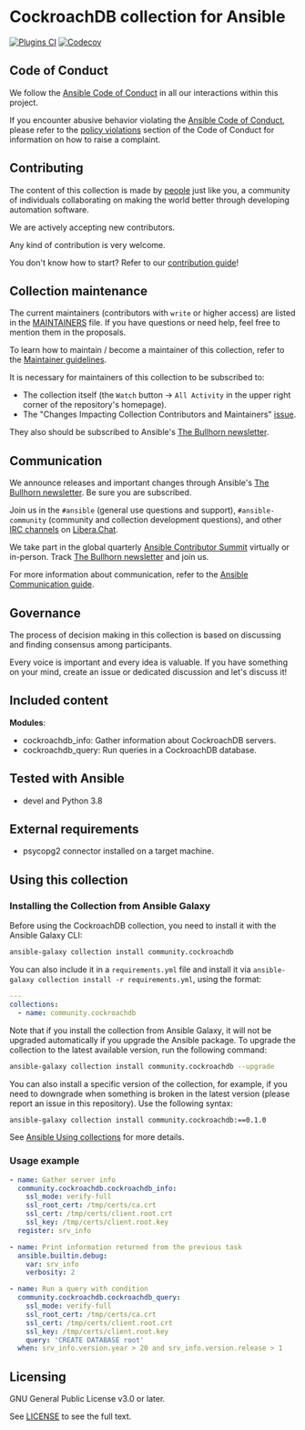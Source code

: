 # CockroachDB collection for Ansible

[![Plugins CI](https://github.com/ansible-collections/community.cockroachdb/workflows/Plugins%20CI/badge.svg?event=push)](https://github.com/ansible-collections/community.cockroachdb/actions?query=workflow%3A"Plugins+CI") [![Codecov](https://img.shields.io/codecov/c/github/ansible-collections/community.cockroachdb)](https://codecov.io/gh/ansible-collections/community.cockroachdb)

## Code of Conduct

We follow the [Ansible Code of Conduct](https://docs.ansible.com/ansible/latest/community/code_of_conduct.html) in all our interactions within this project.

If you encounter abusive behavior violating the [Ansible Code of Conduct](https://docs.ansible.com/ansible/latest/community/code_of_conduct.html), please refer to the [policy violations](https://docs.ansible.com/ansible/latest/community/code_of_conduct.html#policy-violations) section of the Code of Conduct for information on how to raise a complaint.

## Contributing

The content of this collection is made by [people](https://github.com/ansible-collections/community.cockroachdb/blob/main/CONTRIBUTORS) just like you, a community of individuals collaborating on making the world better through developing automation software.

We are actively accepting new contributors.

Any kind of contribution is very welcome.

You don't know how to start? Refer to our [contribution guide](https://github.com/ansible-collections/community.cockroachdb/blob/main/CONTRIBUTING.md)!

## Collection maintenance

The current maintainers (contributors with `write` or higher access) are listed in the [MAINTAINERS](https://github.com/ansible-collections/community.cockroachdb/blob/main/MAINTAINERS) file. If you have questions or need help, feel free to mention them in the proposals.

To learn how to maintain / become a maintainer of this collection, refer to the [Maintainer guidelines](https://github.com/ansible-collections/community.cockroachdb/blob/main/MAINTAINING.md).

It is necessary for maintainers of this collection to be subscribed to:

* The collection itself (the `Watch` button -> `All Activity` in the upper right corner of the repository's homepage).
* The "Changes Impacting Collection Contributors and Maintainers" [issue](https://github.com/ansible-collections/overview/issues/45).

They also should be subscribed to Ansible's [The Bullhorn newsletter](https://docs.ansible.com/ansible/devel/community/communication.html#the-bullhorn).

## Communication

We announce releases and important changes through Ansible's [The Bullhorn newsletter](https://eepurl.com/gZmiEP). Be sure you are subscribed.

Join us in the `#ansible` (general use questions and support), `#ansible-community` (community and collection development questions), and other [IRC channels](https://docs.ansible.com/ansible/devel/community/communication.html#irc-channels) on [Libera.Chat](https://libera.chat).

We take part in the global quarterly [Ansible Contributor Summit](https://github.com/ansible/community/wiki/Contributor-Summit) virtually or in-person. Track [The Bullhorn newsletter](https://eepurl.com/gZmiEP) and join us.

For more information about communication, refer to the [Ansible Communication guide](https://docs.ansible.com/ansible/devel/community/communication.html).

## Governance

The process of decision making in this collection is based on discussing and finding consensus among participants.

Every voice is important and every idea is valuable. If you have something on your mind, create an issue or dedicated discussion and let's discuss it!

## Included content

**Modules**:

- cockroachdb_info: Gather information about CockroachDB servers.
- cockroachdb_query: Run queries in a CockroachDB database.

## Tested with Ansible

- devel and Python 3.8

## External requirements

- psycopg2 connector installed on a target machine.

## Using this collection

### Installing the Collection from Ansible Galaxy

Before using the CockroachDB collection, you need to install it with the Ansible Galaxy CLI:

```bash
ansible-galaxy collection install community.cockroachdb
```

You can also include it in a `requirements.yml` file and install it via `ansible-galaxy collection install -r requirements.yml`, using the format:

```yaml
---
collections:
  - name: community.cockroachdb
```

Note that if you install the collection from Ansible Galaxy, it will not be upgraded automatically if you upgrade the Ansible package. To upgrade the collection to the latest available version, run the following command:

```bash
ansible-galaxy collection install community.cockroachdb --upgrade
```

You can also install a specific version of the collection, for example, if you need to downgrade when something is broken in the latest version (please report an issue in this repository). Use the following syntax:

```bash
ansible-galaxy collection install community.cockroachdb:==0.1.0
```

See [Ansible Using collections](https://docs.ansible.com/ansible/latest/user_guide/collections_using.html) for more details.

### Usage example

```yaml
- name: Gather server info
  community.cockroachdb.cockroachdb_info:
    ssl_mode: verify-full
    ssl_root_cert: /tmp/certs/ca.crt
    ssl_cert: /tmp/certs/client.root.crt
    ssl_key: /tmp/certs/client.root.key
  register: srv_info

- name: Print information returned from the previous task
  ansible.builtin.debug:
    var: srv_info
    verbosity: 2

- name: Run a query with condition
  community.cockroachdb.cockroachdb_query:
    ssl_mode: verify-full
    ssl_root_cert: /tmp/certs/ca.crt
    ssl_cert: /tmp/certs/client.root.crt
    ssl_key: /tmp/certs/client.root.key
    query: 'CREATE DATABASE root'
  when: srv_info.version.year > 20 and srv_info.version.release > 1
```

## Licensing

<!-- Include the appropriate license information here and a pointer to the full licensing details. If the collection contains modules migrated from the ansible/ansible repo, you must use the same license that existed in the ansible/ansible repo. See the GNU license example below. -->

GNU General Public License v3.0 or later.

See [LICENSE](https://www.gnu.org/licenses/gpl-3.0.txt) to see the full text.

